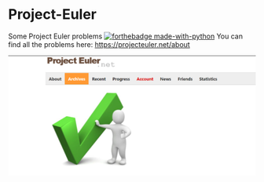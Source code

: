 # Project-Euler
Some Project Euler problems
[![forthebadge made-with-python](http://ForTheBadge.com/images/badges/made-with-python.svg)](https://www.python.org/)
You can find all the problems here: https://projecteuler.net/about

![Happy Christmas](web.png)
